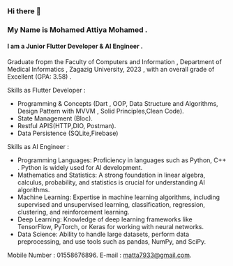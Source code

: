 ### Hi there 👋
### My Name is Mohamed Attiya Mohamed .
#### I am a Junior Flutter Developer & AI Engineer .

Graduate fropm the Faculty of Computers and Information , Department of Medical Informatics , Zagazig University, 2023 , with an overall grade of Excellent (GPA: 3.58) .

Skills as Flutter Developer : 
* Programming & Concepts (Dart , OOP, Data Structure and Algorithms, Design Pattern with MVVM , Solid Principles,Clean Code).
* State Management (Bloc).
*  Restful APIS(HTTP,DIO, Postman).
*  Data Persistence (SQLite,Firebase)
  

Skills as AI Engineer : 
* Programming Languages: Proficiency in languages such as Python, C++ . Python is widely used for AI development.
* Mathematics and Statistics: A strong foundation in linear algebra, calculus, probability, and statistics is crucial for understanding AI algorithms.
* Machine Learning: Expertise in machine learning algorithms, including supervised and unsupervised learning, classification, regression, clustering, and reinforcement learning.
* Deep Learning: Knowledge of deep learning frameworks like TensorFlow, PyTorch, or Keras for working with neural networks.
* Data Science: Ability to handle large datasets, perform data preprocessing, and use tools such as pandas, NumPy, and SciPy.


Mobile Number : 01558676896.
E-mail : matta7933@gmail.com.
